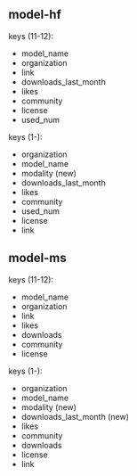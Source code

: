 ## model-hf

keys (11-12):
- model_name
- organization
- link
- downloads_last_month
- likes
- community
- license
- used_num

keys (1-):
- organization
- model_name
- modality (new)
- downloads_last_month
- likes
- community
- used_num
- license
- link

## model-ms

keys (11-12):
- model_name
- organization
- link
- likes
- downloads
- community
- license

keys (1-):
- organization
- model_name
- modality (new)
- downloads_last_month (new)
- likes
- community
- downloads
- license
- link
